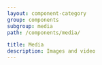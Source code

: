 ```yaml
---
layout: component-category
group: components
subgroup: media
path: /components/media/

title: Media
description: Images and video
---
```

